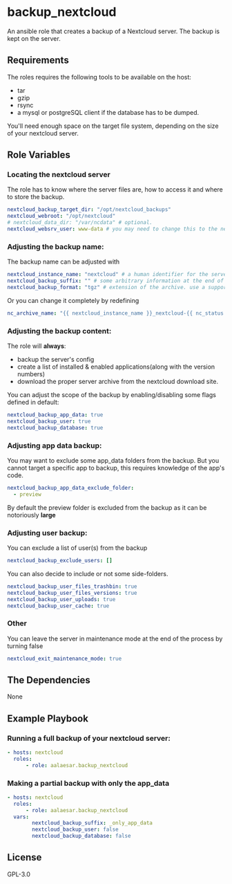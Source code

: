 # backup_nextcloud

An ansible role that creates a backup of a Nextcloud server. The backup is kept on the server.

## Requirements

The roles requires the following tools to be available on the host:
- tar
- gzip
- rsync
- a mysql or postgreSQL client if the database has to be dumped.

You'll need enough space on the target file system, depending on the size of your nextcloud server.

## Role Variables
### Locating the nextcloud server

The role has to know where the server files are, how to access it and where to store the backup.

```yaml
nextcloud_backup_target_dir: "/opt/nextcloud_backups"
nextcloud_webroot: "/opt/nextcloud"
# nextcloud_data_dir: "/var/ncdata" # optional.
nextcloud_websrv_user: www-data # you may need to change this to the nextcloud file owner depending of your setup and OS
```

### Adjusting the backup name:
The backup name can be adjusted with

```yaml
nextcloud_instance_name: "nextcloud" # a human identifier for the server
nextcloud_backup_suffix: "" # some arbitrary information at the end of the archive name
nextcloud_backup_format: "tgz" # extension of the archive. use a supported format used by the archive module (Choices: bz2, gz, tar, xz, zip)
```

Or you can change it completely by redefining

```yaml
nc_archive_name: "{{ nextcloud_instance_name }}_nextcloud-{{ nc_status.versionstring }}_{{ ansible_date_time.iso8601_basic_short }}{{ nextcloud_backup_suffix }}"
```

### Adjusting the backup content:

The role will __always__:
 - backup the server's config
 - create a list of installed & enabled applications(along with the version numbers)
 - download the proper server archive from the nextcloud download site.

You can adjust the scope of the backup by enabling/disabling some flags defined in default:

```yaml
nextcloud_backup_app_data: true
nextcloud_backup_user: true
nextcloud_backup_database: true
```

### Adjusting app data backup:

You may want to exclude some app_data folders from the backup.
But you cannot target a specific app to backup, this requires knowledge of the app's code.

```yaml
nextcloud_backup_app_data_exclude_folder:
  - preview
```

By default the preview folder is excluded from the backup as it can be notoriously __large__

### Adjusting user backup:

You can exclude a list of user(s) from the backup
```yaml
nextcloud_backup_exclude_users: []
```

You can also decide to include or not some side-folders.
```yaml
nextcloud_backup_user_files_trashbin: true
nextcloud_backup_user_files_versions: true
nextcloud_backup_user_uploads: true
nextcloud_backup_user_cache: true
```
### Other
 You can leave the server in maintenance mode at the end of the process by turning false
 ```yaml
 nextcloud_exit_maintenance_mode: true
 ```

## The Dependencies

None

## Example Playbook

### Running a full backup of your nextcloud server:
```yaml
- hosts: nextcloud
  roles:
      - role: aalaesar.backup_nextcloud
```

### Making a partial backup with only the app_data
```yaml
- hosts: nextcloud
  roles:
      - role: aalaesar.backup_nextcloud
  vars:
        nextcloud_backup_suffix: _only_app_data
        nextcloud_backup_user: false
        nextcloud_backup_database: false
```

## License

GPL-3.0
